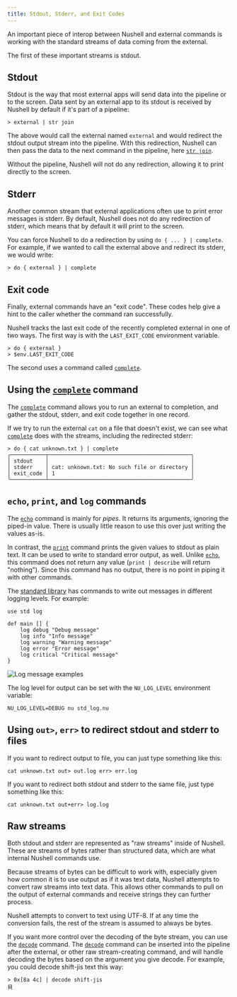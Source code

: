 ```yaml
---
title: Stdout, Stderr, and Exit Codes
---
```


An important piece of interop between Nushell and external commands is working with the standard streams of data coming from the external.

The first of these important streams is stdout.

## Stdout

Stdout is the way that most external apps will send data into the pipeline or to the screen. Data sent by an external app to its stdout is received by Nushell by default if it's part of a pipeline:

```nu
> external | str join
```

The above would call the external named `external` and would redirect the stdout output stream into the pipeline. With this redirection, Nushell can then pass the data to the next command in the pipeline, here [`str join`](/commands/docs/str_join).

Without the pipeline, Nushell will not do any redirection, allowing it to print directly to the screen.

## Stderr

Another common stream that external applications often use to print error messages is stderr. By default, Nushell does not do any redirection of stderr, which means that by default it will print to the screen.

You can force Nushell to do a redirection by using `do { ... } | complete`. For example, if we wanted to call the external above and redirect its stderr, we would write:

```nu
> do { external } | complete
```

## Exit code

Finally, external commands have an "exit code". These codes help give a hint to the caller whether the command ran successfully.

Nushell tracks the last exit code of the recently completed external in one of two ways. The first way is with the `LAST_EXIT_CODE` environment variable.

```nu
> do { external }
> $env.LAST_EXIT_CODE
```

The second uses a command called [`complete`](/commands/docs/complete).

## Using the [`complete`](/commands/docs/complete) command

The [`complete`](/commands/docs/complete) command allows you to run an external to completion, and gather the stdout, stderr, and exit code together in one record.

If we try to run the external `cat` on a file that doesn't exist, we can see what [`complete`](/commands/docs/complete) does with the streams, including the redirected stderr:

```nu
> do { cat unknown.txt } | complete
╭───────────┬─────────────────────────────────────────────╮
│ stdout    │                                             │
│ stderr    │ cat: unknown.txt: No such file or directory │
│ exit_code │ 1                                           │
╰───────────┴─────────────────────────────────────────────╯
```

## `echo`, `print`, and `log` commands

The [`echo`](/commands/docs/echo) command is mainly for _pipes_. It returns its arguments, ignoring the piped-in value. There is usually little reason to use this over just writing the values as-is.

In contrast, the [`print`](/commands/docs/print) command prints the given values to stdout as plain text. It can be used to write to standard error output, as well. Unlike [`echo`](/commands/docs/echo), this command does not return any value (`print | describe` will return "nothing"). Since this command has no output, there is no point in piping it with other commands.

The [standard library](/book/standard_library) has commands to write out messages in different logging levels. For example:

```nu
use std log

def main [] {
    log debug "Debug message"
    log info "Info message"
    log warning "Warning message"
    log error "Error message"
    log critical "Critical message"
}
```

![Log message examples](../../assets/images/0_79_std_log.png)

The log level for output can be set with the `NU_LOG_LEVEL` environment variable:

```nu
NU_LOG_LEVEL=DEBUG nu std_log.nu
```

## Using `out>`, `err>` to redirect stdout and stderr to files

If you want to redirect output to file, you can just type something like this:

```nu
cat unknown.txt out> out.log err> err.log
```

If you want to redirect both stdout and stderr to the same file, just type something like this:

```nu
cat unknown.txt out+err> log.log
```

## Raw streams

Both stdout and stderr are represented as "raw streams" inside of Nushell. These are streams of bytes rather than structured data, which are what internal Nushell commands use.

Because streams of bytes can be difficult to work with, especially given how common it is to use output as if it was text data, Nushell attempts to convert raw streams into text data. This allows other commands to pull on the output of external commands and receive strings they can further process.

Nushell attempts to convert to text using UTF-8. If at any time the conversion fails, the rest of the stream is assumed to always be bytes.

If you want more control over the decoding of the byte stream, you can use the [`decode`](/commands/docs/decode) command. The [`decode`](/commands/docs/decode) command can be inserted into the pipeline after the external, or other raw stream-creating command, and will handle decoding the bytes based on the argument you give decode. For example, you could decode shift-jis text this way:

```nu
> 0x[8a 4c] | decode shift-jis
貝
```
